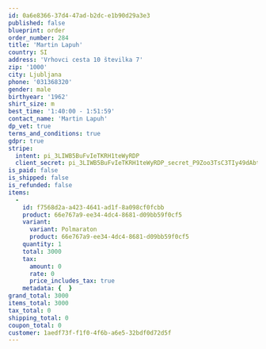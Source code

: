 ```yaml
---
id: 0a6e8366-37d4-47ad-b2dc-e1b90d29a3e3
published: false
blueprint: order
order_number: 284
title: 'Martin Lapuh'
country: SI
address: 'Vrhovci cesta 10 številka 7'
zip: '1000'
city: Ljubljana
phone: '031368320'
gender: male
birthyear: '1962'
shirt_size: m
best_time: '1:40:00 - 1:51:59'
contact_name: 'Martin Lapuh'
dp_vet: true
terms_and_conditions: true
gdpr: true
stripe:
  intent: pi_3LIWB5BuFvIeTKRH1teWyRDP
  client_secret: pi_3LIWB5BuFvIeTKRH1teWyRDP_secret_P9Zoo3TsC3TIy49dAbtZS9Fom
is_paid: false
is_shipped: false
is_refunded: false
items:
  -
    id: f7568d2a-a423-4641-ad1f-8a098cf0fcbb
    product: 66e767a9-ee34-4dc4-8681-d09bb59f0cf5
    variant:
      variant: Polmaraton
      product: 66e767a9-ee34-4dc4-8681-d09bb59f0cf5
    quantity: 1
    total: 3000
    tax:
      amount: 0
      rate: 0
      price_includes_tax: true
    metadata: {  }
grand_total: 3000
items_total: 3000
tax_total: 0
shipping_total: 0
coupon_total: 0
customer: 1aedf73f-f1f0-4f6b-a6e5-32bdf0d72d5f
---
```

